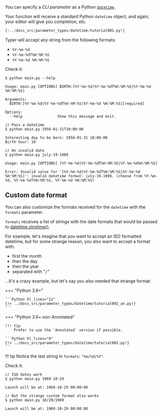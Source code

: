You can specify a *CLI parameter* as a Python <a href="https://docs.python.org/3/library/datetime.html" class="external-link" target="_blank">`datetime`</a>.

Your function will receive a standard Python `datetime` object, and again, your editor will give you completion, etc.

```Python hl_lines="1  6 7 8"
{!../docs_src/parameter_types/datetime/tutorial001.py!}
```

Typer will accept any string from the following formats:

* `%Y-%m-%d`
* `%Y-%m-%dT%H:%M:%S`
* `%Y-%m-%d %H:%M:%S`

Check it:

<div class="termy">

```console
$ python main.py --help

Usage: main.py [OPTIONS] BIRTH:[%Y-%m-%d|%Y-%m-%dT%H:%M:%S|%Y-%m-%d %H:%M:%S]

Arguments:
  BIRTH:[%Y-%m-%d|%Y-%m-%dT%H:%M:%S|%Y-%m-%d %H:%M:%S][required]

Options:
  --help                Show this message and exit.

// Pass a datetime
$ python main.py 1956-01-31T10:00:00

Interesting day to be born: 1956-01-31 10:00:00
Birth hour: 10

// An invalid date
$ python main.py july-19-1989

Usage: main.py [OPTIONS] [%Y-%m-%d|%Y-%m-%dT%H:%M:%S|%Y-%m-%d%H:%M:%S]

Error: Invalid value for '[%Y-%m-%d|%Y-%m-%dT%H:%M:%S|%Y-%m-%d %H:%M:%S]': invalid datetime format: july-19-1989. (choose from %Y-%m-%d, %Y-%m-%dT%H:%M:%S, %Y-%m-%d %H:%M:%S)
```

</div>

## Custom date format

You can also customize the formats received for the `datetime` with the `formats` parameter.

`formats` receives a list of strings with the date formats that would be passed to <a href="https://docs.python.org/3/library/datetime.html#datetime.datetime.strptime" class="external-link" target="_blank">datetime.strptime()</a>.

For example, let's imagine that you want to accept an ISO formatted datetime, but for some strange reason, you also want to accept a format with:

* first the month
* then the day
* then the year
* separated with "`/`"

...It's a crazy example, but let's say you also needed that strange format:

=== "Python 3.6+"

    ```Python hl_lines="11"
    {!> ../docs_src/parameter_types/datetime/tutorial002_an.py!}
    ```

=== "Python 3.6+ non-Annotated"

    !!! tip
        Prefer to use the `Annotated` version if possible.

    ```Python hl_lines="8"
    {!> ../docs_src/parameter_types/datetime/tutorial002.py!}
    ```

!!! tip
    Notice the last string in `formats`: `"%m/%d/%Y"`.

Check it:

<div class="termy">

```console
// ISO dates work
$ python main.py 1969-10-29

Launch will be at: 1969-10-29 00:00:00

// But the strange custom format also works
$ python main.py 10/29/1969

Launch will be at: 1969-10-29 00:00:00
```

</div>
